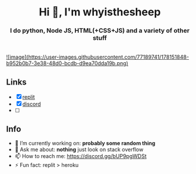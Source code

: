 <h1 align="center">Hi 👋, I'm whyisthesheep</h1>
<h3 align="center">I do python, Node JS, HTML(+CSS+JS) and a variety of other stuff</h3>

<br/>
<a href="https://www.venganza.org">![image](https://user-images.githubusercontent.com/77189741/178151848-b952b0b7-3e38-48d0-bcdb-d9ea70dda19b.png)</a>

## Links
- [x] <a href="https://replit.com/whyisthesheep">replit</a>
- [x] <a href="https://discord.gg/bUP9pgWDSt">discord</a>
- [ ] 
## Info
- 🔭 I’m currently working on: **probably some random thing**
- 💬 Ask me about: **nothing** just look on stack overflow
- 📫 How to reach me: https://discord.gg/bUP9pgWDSt
- ⚡ Fun fact: replit > heroku
